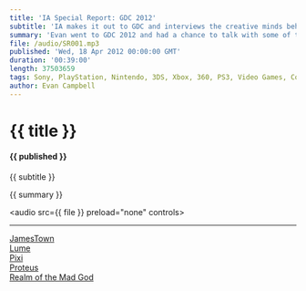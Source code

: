 ```yaml
---
title: 'IA Special Report: GDC 2012'
subtitle: 'IA makes it out to GDC and interviews the creative minds behind JamesTown, Lume, Pixi, Proteus, and Realm of the Mad God!'
summary: 'Evan went to GDC 2012 and had a chance to talk with some of the Developers attending the IGF; Tim Ambrogi from Final Form Games, maker of [JamesTown](http://www.finalformgames.com/). Katherine Bidwell from State of Play Games, maker of [Lume](http://www.stateofplaygames.com/). Sean Chan &amp; Lim Ee Siang, students at Digipen University, makers of [Pixi](https://www.digipen.edu/?id=1170&proj=24633). Ed Key, maker of [Proteus](http://www.visitproteus.com/). Willem Rosenthal from Wild Shadow Studios, makers of [Realm of the Mad God](http://www.realmofthemadgod.com/).'
file: /audio/SR001.mp3
published: 'Wed, 18 Apr 2012 00:00:00 GMT'
duration: '00:39:00'
length: 37503659
tags: Sony, PlayStation, Nintendo, 3DS, Xbox, 360, PS3, Video Games, Comics, games, Indestructible Art, JamesTown, Lume, Pixie, Proteus, Realm of the Mad God, Final Form Games, State of Play, Digipen, Wild Shadow Studios, GDC, Steam, Valve
author: Evan Campbell
---
```


# {{ title }}

#### {{ published }}

{{ subtitle }}  
  
{{ summary }}  

<audio src={{ file }} preload="none" controls></audio>

- - -

[JamesTown](http://www.finalformgames.com/)  
[Lume](http://www.stateofplaygames.com/)  
[Pixi](https://www.digipen.edu/?id=1170&proj=24633)  
[Proteus](http://www.visitproteus.com/)  
[Realm of the Mad God](http://www.realmofthemadgod.com/)  